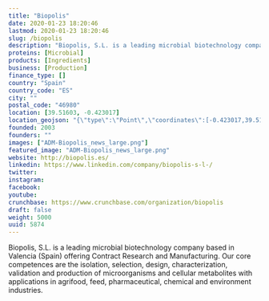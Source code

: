 ```yaml
---
title: "Biopolis"
date: 2020-01-23 18:20:46
lastmod: 2020-01-23 18:20:46
slug: /biopolis
description: "Biopolis, S.L. is a leading microbial biotechnology company based in Valencia (Spain) offering Contract Research and Manufacturing. Our core competences are the isolation, selection, design, characterization, validation and production of microorganisms and cellular metabolites with applications in agrifood, feed, pharmaceutical, chemical and environment industries."
proteins: [Microbial]
products: [Ingredients]
business: [Production]
finance_type: []
country: "Spain"
country_code: "ES"
city: ""
postal_code: "46980"
location: [39.51603, -0.423017]
location_geojson: "{\"type\":\"Point\",\"coordinates\":[-0.423017,39.51603]}"
founded: 2003
founders: ""
images: ["ADM-Biopolis_news_large.png"]
featured_image: "ADM-Biopolis_news_large.png"
website: http://biopolis.es/
linkedin: https://www.linkedin.com/company/biopolis-s-l-/
twitter: 
instagram: 
facebook: 
youtube: 
crunchbase: https://www.crunchbase.com/organization/biopolis
draft: false
weight: 5000
uuid: 5874
---
```

Biopolis, S.L. is a leading microbial biotechnology company based in Valencia (Spain) offering Contract Research and Manufacturing. Our core competences are the isolation, selection, design, characterization, validation and production of microorganisms and cellular metabolites with applications in agrifood, feed, pharmaceutical, chemical and environment industries.
